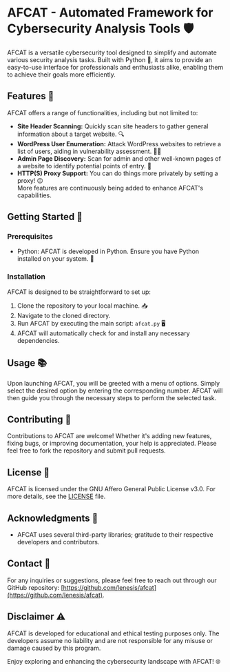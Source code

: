 # AFCAT - Automated Framework for Cybersecurity Analysis Tools 🛡

AFCAT is a versatile cybersecurity tool designed to simplify and automate various security analysis tasks. Built with Python 🐍, it aims to provide an easy-to-use interface for professionals and enthusiasts alike, enabling them to achieve their goals more efficiently.

## Features 🌟

AFCAT offers a range of functionalities, including but not limited to:

- **Site Header Scanning:** Quickly scan site headers to gather general information about a target website. 🔍
- **WordPress User Enumeration:** Attack WordPress websites to retrieve a list of users, aiding in vulnerability assessment. 🧑‍💻
- **Admin Page Discovery:** Scan for admin and other well-known pages of a website to identify potential points of entry. 🔐
- **HTTP(S) Proxy Support:** You can do things more privately by setting a proxy! 😉
<br>More features are continuously being added to enhance AFCAT's capabilities.

## Getting Started 🚀

### Prerequisites

- Python: AFCAT is developed in Python. Ensure you have Python installed on your system. 🐍

### Installation

AFCAT is designed to be straightforward to set up:

1. Clone the repository to your local machine. 📥
2. Navigate to the cloned directory.
3. Run AFCAT by executing the main script: `afcat.py` 🖥
4. AFCAT will automatically check for and install any necessary dependencies.

## Usage 📚

Upon launching AFCAT, you will be greeted with a menu of options. Simply select the desired option by entering the corresponding number. AFCAT will then guide you through the necessary steps to perform the selected task.

## Contributing 🤝

Contributions to AFCAT are welcome! Whether it's adding new features, fixing bugs, or improving documentation, your help is appreciated. Please feel free to fork the repository and submit pull requests.

## License 📄

AFCAT is licensed under the GNU Affero General Public License v3.0. For more details, see the [LICENSE](LICENSE) file.

## Acknowledgments 💖

- AFCAT uses several third-party libraries; gratitude to their respective developers and contributors.

## Contact 📧

For any inquiries or suggestions, please feel free to reach out through our GitHub repository: [https://github.com/lenesis/afcat](https://github.com/lenesis/afcat).

## Disclaimer ⚠️

AFCAT is developed for educational and ethical testing purposes only. The developers assume no liability and are not responsible for any misuse or damage caused by this program.

Enjoy exploring and enhancing the cybersecurity landscape with AFCAT! 🌐
